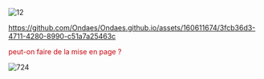 ![12](https://github.com/Ondaes/Ondaes.github.io/assets/160611674/35df982f-2fad-42c1-b6c6-e0a06f2dc4d7)

https://github.com/Ondaes/Ondaes.github.io/assets/160611674/3fcb36d3-4711-4280-8990-c51a7a25463c


<FONT COLOR="#C7050E">peut-on faire de la mise en page ?</FONT>


![724](https://github.com/Ondaes/Ondaes.github.io/assets/160611674/c6e692f1-b968-4700-9a0f-a109e452362d)
